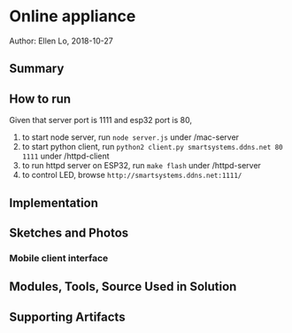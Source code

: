 # Online appliance
Author: Ellen Lo, 2018-10-27

## Summary

## How to run
Given that server port is 1111 and esp32 port is 80,

1. to start node server, run `node server.js` under /mac-server
2. to start python client, run `python2 client.py smartsystems.ddns.net 80 1111` under /httpd-client
3. to run httpd server on ESP32, run `make flash` under /httpd-server
4. to control LED, browse `http://smartsystems.ddns.net:1111/`

## Implementation


## Sketches and Photos
### Mobile client interface


## Modules, Tools, Source Used in Solution
<!-- -[my modular program for alphanumeric display](https://github.com/BU-EC444/Lo-Ellen/tree/master/skills/3-sensor-actuator/Code/alpha-display) -->

## Supporting Artifacts
<!-- -[Video Demo](https://youtu.be/CzaMl4gHX_E) -->
